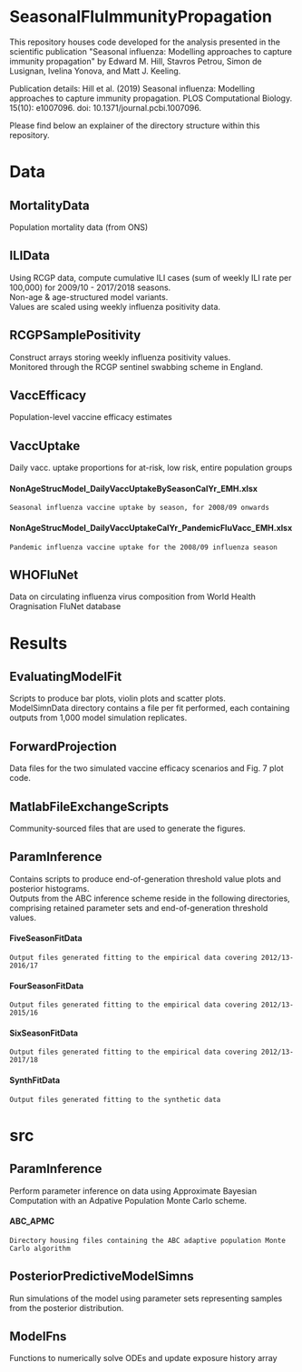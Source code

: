 # SeasonalFluImmunityPropagation
This repository houses code developed for the analysis presented in the scientific publication "Seasonal influenza: Modelling approaches to capture immunity propagation" by Edward M. Hill, Stavros Petrou, Simon de Lusignan, Ivelina Yonova, and Matt J. Keeling.  

Publication details:
Hill et al. (2019) Seasonal influenza: Modelling approaches to capture immunity propagation. PLOS Computational Biology. 15(10): e1007096. doi: 10.1371/journal.pcbi.1007096.  

Please find below an explainer of the directory structure within this repository.  

# Data

## MortalityData
Population mortality data (from ONS)

## ILIData
Using RCGP data, compute cumulative ILI cases (sum of weekly ILI rate per 100,000) for 2009/10 - 2017/2018 seasons.  
Non-age & age-structured model variants.  
Values are scaled using weekly influenza positivity data.

## RCGPSamplePositivity
Construct arrays storing weekly influenza positivity values.     
Monitored through the RCGP sentinel swabbing scheme in England.

## VaccEfficacy
Population-level vaccine efficacy estimates

## VaccUptake
Daily vacc. uptake proportions for at-risk, low risk, entire population groups  
#### NonAgeStrucModel_DailyVaccUptakeBySeasonCalYr_EMH.xlsx
	Seasonal influenza vaccine uptake by season, for 2008/09 onwards    
#### NonAgeStrucModel_DailyVaccUptakeCalYr_PandemicFluVacc_EMH.xlsx
	Pandemic influenza vaccine uptake for the 2008/09 influenza season  

## WHOFluNet
Data on circulating influenza virus composition from World Health Oragnisation FluNet database

# Results
## EvaluatingModelFit
Scripts to produce bar plots, violin plots and scatter plots.  
ModelSimnData directory contains a file per fit performed, each containing outputs from 1,000 model simulation replicates.

## ForwardProjection
Data files for the two simulated vaccine efficacy scenarios and Fig. 7 plot code.

## MatlabFileExchangeScripts
Community-sourced files that are used to generate the figures.

## ParamInference
Contains scripts to produce end-of-generation threshold value plots and posterior histograms.  
Outputs from the ABC inference scheme reside in the following directories, comprising retained parameter sets and end-of-generation threshold values.  
#### FiveSeasonFitData  
	Output files generated fitting to the empirical data covering 2012/13-2016/17  
#### FourSeasonFitData  
	Output files generated fitting to the empirical data covering 2012/13-2015/16  
#### SixSeasonFitData  
	Output files generated fitting to the empirical data covering 2012/13-2017/18  
#### SynthFitData  
	Output files generated fitting to the synthetic data  

# src

## ParamInference
Perform parameter inference on data using Approximate Bayesian Computation with an Adpative Population Monte Carlo scheme.

#### ABC_APMC
	Directory housing files containing the ABC adaptive population Monte Carlo algorithm

## PosteriorPredictiveModelSimns
Run simulations of the model using parameter sets representing samples from the posterior distribution.

## ModelFns
Functions to numerically solve ODEs and update exposure history array
